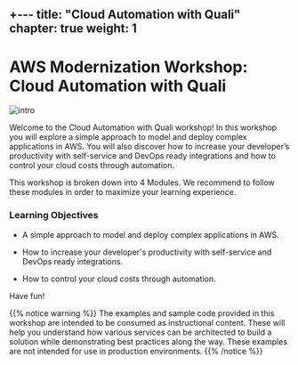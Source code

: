 +---
title: "Cloud Automation with Quali"
chapter: true
weight: 1
---

# AWS Modernization Workshop: Cloud Automation with Quali

![intro](/images/intro/Welcome.png)

Welcome to the Cloud Automation with Quali workshop! In this workshop you will explore a simple approach to model and deploy complex applications in AWS. You will also discover how to increase your developer’s productivity with self-service and DevOps ready integrations
and how to control your cloud costs through automation.

This workshop is broken down into 4 Modules. We recommend to follow these modules in order to maximize your learning experience. 

### Learning Objectives

* A simple approach to model and deploy complex applications in AWS.

* How to increase your developer's productivity with self-service and DevOps ready integrations.

* How to control your cloud costs through automation.

Have fun!

{{% notice warning %}}
The examples and sample code provided in this workshop are intended to be consumed as instructional content. These will help you understand how various services can be architected to build a solution while demonstrating best practices along the way. These examples are not intended for use in production environments.
{{% /notice %}}
